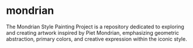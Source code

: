 # mondrian
The Mondrian Style Painting Project is a repository dedicated to exploring and creating artwork inspired by Piet Mondrian, emphasizing geometric abstraction, primary colors, and creative expression within the iconic style.
